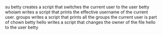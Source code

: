 su betty creates a script that switches the current user to the user betty
whoiam writes a script that prints the effective username of the current user.
groups writes a script that prints all the groups the current user is part of
chown betty hello writes a script that changes the owner of the file hello to the user betty


